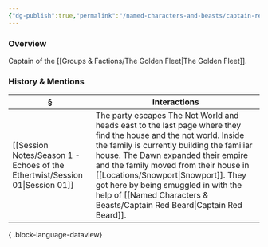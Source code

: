 ```yaml
---
{"dg-publish":true,"permalink":"/named-characters-and-beasts/captain-red-beard/","tags":["NPC"],"updated":"2025-06-10T19:10:58.123+01:00"}
---
```



### Overview
Captain of the [[Groups & Factions/The Golden Fleet\|The Golden Fleet]].

### History & Mentions
| §                                                                               | Interactions                                                                                                                                                                                                                                                                                                                              |
| ------------------------------------------------------------------------------- | ----------------------------------------------------------------------------------------------------------------------------------------------------------------------------------------------------------------------------------------------------------------------------------------------------------------------------------------- |
| [[Session Notes/Season 1 - Echoes of the Ethertwist/Session 01\|Session 01]] | The party escapes The Not World and heads east to the last page where they find the house and the not world. Inside the family is currently building the familiar house. The Dawn expanded their empire and the family moved from their house in [[Locations/Snowport\|Snowport]]. They got here by being smuggled in with the help of [[Named Characters & Beasts/Captain Red Beard\|Captain Red Beard]]. |

{ .block-language-dataview}
